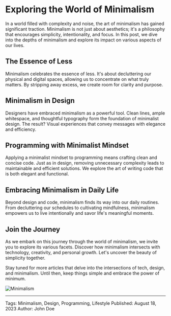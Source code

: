 # Exploring the World of Minimalism

In a world filled with complexity and noise, the art of minimalism has gained significant traction. Minimalism is not just about aesthetics; it's a philosophy that encourages simplicity, intentionality, and focus. In this post, we dive into the depths of minimalism and explore its impact on various aspects of our lives.

## The Essence of Less

Minimalism celebrates the essence of less. It's about decluttering our physical and digital spaces, allowing us to concentrate on what truly matters. By stripping away excess, we create room for clarity and purpose.

## Minimalism in Design

Designers have embraced minimalism as a powerful tool. Clean lines, ample whitespace, and thoughtful typography form the foundation of minimalist design. The result? Visual experiences that convey messages with elegance and efficiency.

## Programming with Minimalist Mindset

Applying a minimalist mindset to programming means crafting clean and concise code. Just as in design, removing unnecessary complexity leads to maintainable and efficient solutions. We explore the art of writing code that is both elegant and functional.

## Embracing Minimalism in Daily Life

Beyond design and code, minimalism finds its way into our daily routines. From decluttering our schedules to cultivating mindfulness, minimalism empowers us to live intentionally and savor life's meaningful moments.

## Join the Journey

As we embark on this journey through the world of minimalism, we invite you to explore its various facets. Discover how minimalism intersects with technology, creativity, and personal growth. Let's uncover the beauty of simplicity together.

Stay tuned for more articles that delve into the intersections of tech, design, and minimalism. Until then, keep things simple and embrace the power of minimum.

![Minimalism](https://images.unsplash.com/photo-1501127122-f385ca6ddd9d?ixlib=rb-4.0.3&ixid=M3wxMjA3fDB8MHxzZWFyY2h8Nnx8bWluaW1hbGlzbXxlbnwwfHwwfHx8MA%3D%3D&auto=format&fit=crop&w=500&q=60)

---
Tags: Minimalism, Design, Programming, Lifestyle
Published: August 18, 2023
Author: John Doe